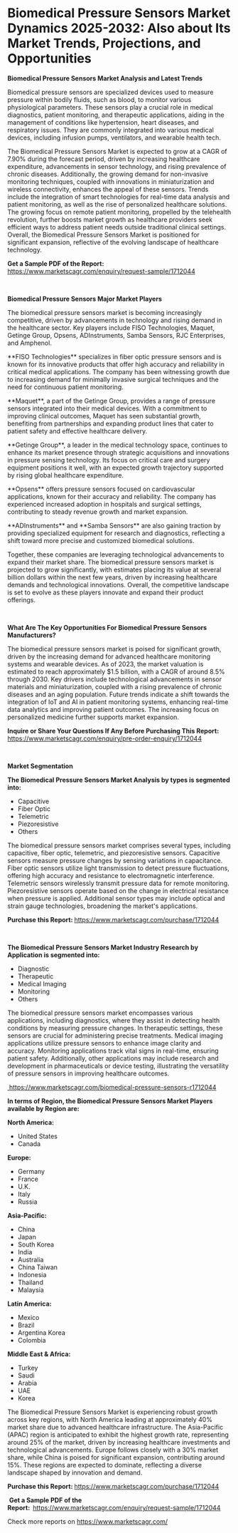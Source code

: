 <p><h1>Biomedical Pressure Sensors Market Dynamics 2025-2032: Also about Its Market Trends, Projections, and Opportunities</h1></p><p><strong>Biomedical Pressure Sensors Market Analysis and Latest Trends</strong></p>
<p><p>Biomedical pressure sensors are specialized devices used to measure pressure within bodily fluids, such as blood, to monitor various physiological parameters. These sensors play a crucial role in medical diagnostics, patient monitoring, and therapeutic applications, aiding in the management of conditions like hypertension, heart diseases, and respiratory issues. They are commonly integrated into various medical devices, including infusion pumps, ventilators, and wearable health tech.</p><p>The Biomedical Pressure Sensors Market is expected to grow at a CAGR of 7.90% during the forecast period, driven by increasing healthcare expenditure, advancements in sensor technology, and rising prevalence of chronic diseases. Additionally, the growing demand for non-invasive monitoring techniques, coupled with innovations in miniaturization and wireless connectivity, enhances the appeal of these sensors. Trends include the integration of smart technologies for real-time data analysis and patient monitoring, as well as the rise of personalized healthcare solutions. The growing focus on remote patient monitoring, propelled by the telehealth revolution, further boosts market growth as healthcare providers seek efficient ways to address patient needs outside traditional clinical settings. Overall, the Biomedical Pressure Sensors Market is positioned for significant expansion, reflective of the evolving landscape of healthcare technology.</p></p>
<p><strong>Get a Sample PDF of the Report:&nbsp;</strong> <a href="https://www.marketscagr.com/enquiry/request-sample/1712044?utm_campaign=1920&utm_medium=2&utm_source=Github&utm_content=ia&utm_term=10022025&utm_id=biomedical-pressure-sensors">https://www.marketscagr.com/enquiry/request-sample/1712044</a></p>
<p>&nbsp;</p>
<p><strong>Biomedical Pressure Sensors Major Market Players</strong></p>
<p><p>The biomedical pressure sensors market is becoming increasingly competitive, driven by advancements in technology and rising demand in the healthcare sector. Key players include FISO Technologies, Maquet, Getinge Group, Opsens, ADInstruments, Samba Sensors, RJC Enterprises, and Amphenol.</p><p>**FISO Technologies** specializes in fiber optic pressure sensors and is known for its innovative products that offer high accuracy and reliability in critical medical applications. The company has been witnessing growth due to increasing demand for minimally invasive surgical techniques and the need for continuous patient monitoring.</p><p>**Maquet**, a part of the Getinge Group, provides a range of pressure sensors integrated into their medical devices. With a commitment to improving clinical outcomes, Maquet has seen substantial growth, benefiting from partnerships and expanding product lines that cater to patient safety and effective healthcare delivery.</p><p>**Getinge Group**, a leader in the medical technology space, continues to enhance its market presence through strategic acquisitions and innovations in pressure sensing technology. Its focus on critical care and surgery equipment positions it well, with an expected growth trajectory supported by rising global healthcare expenditure.</p><p>**Opsens** offers pressure sensors focused on cardiovascular applications, known for their accuracy and reliability. The company has experienced increased adoption in hospitals and surgical settings, contributing to steady revenue growth and market expansion.</p><p>**ADInstruments** and **Samba Sensors** are also gaining traction by providing specialized equipment for research and diagnostics, reflecting a shift toward more precise and customized biomedical solutions.</p><p>Together, these companies are leveraging technological advancements to expand their market share. The biomedical pressure sensors market is projected to grow significantly, with estimates placing its value at several billion dollars within the next few years, driven by increasing healthcare demands and technological innovations. Overall, the competitive landscape is set to evolve as these players innovate and expand their product offerings.</p></p>
<p>&nbsp;</p>
<p><strong>What Are The Key Opportunities For Biomedical Pressure Sensors Manufacturers?</strong></p>
<p><p>The biomedical pressure sensors market is poised for significant growth, driven by the increasing demand for advanced healthcare monitoring systems and wearable devices. As of 2023, the market valuation is estimated to reach approximately $1.5 billion, with a CAGR of around 8.5% through 2030. Key drivers include technological advancements in sensor materials and miniaturization, coupled with a rising prevalence of chronic diseases and an aging population. Future trends indicate a shift towards the integration of IoT and AI in patient monitoring systems, enhancing real-time data analytics and improving patient outcomes. The increasing focus on personalized medicine further supports market expansion.</p></p>
<p><strong>Inquire or Share Your Questions If Any Before Purchasing This Report:</strong> <a href="https://www.marketscagr.com/enquiry/pre-order-enquiry/1712044?utm_campaign=1920&utm_medium=2&utm_source=Github&utm_content=ia&utm_term=10022025&utm_id=biomedical-pressure-sensors">https://www.marketscagr.com/enquiry/pre-order-enquiry/1712044</a></p>
<p>&nbsp;</p>
<p><strong>Market Segmentation</strong></p>
<p><strong>The Biomedical Pressure Sensors Market Analysis by types is segmented into:</strong></p>
<p><ul><li>Capacitive</li><li>Fiber Optic</li><li>Telemetric</li><li>Piezoresistive</li><li>Others</li></ul></p>
<p><p>The biomedical pressure sensors market comprises several types, including capacitive, fiber optic, telemetric, and piezoresistive sensors. Capacitive sensors measure pressure changes by sensing variations in capacitance. Fiber optic sensors utilize light transmission to detect pressure fluctuations, offering high accuracy and resistance to electromagnetic interference. Telemetric sensors wirelessly transmit pressure data for remote monitoring. Piezoresistive sensors operate based on the change in electrical resistance when pressure is applied. Additional sensor types may include optical and strain gauge technologies, broadening the market's applications.</p></p>
<p><strong>Purchase this Report:&nbsp;</strong><a href="https://www.marketscagr.com/purchase/1712044?utm_campaign=1920&utm_medium=2&utm_source=Github&utm_content=ia&utm_term=10022025&utm_id=biomedical-pressure-sensors">https://www.marketscagr.com/purchase/1712044</a></p>
<p>&nbsp;</p>
<p><strong>The Biomedical Pressure Sensors Market Industry Research by Application is segmented into:</strong></p>
<p><ul><li>Diagnostic</li><li>Therapeutic</li><li>Medical Imaging</li><li>Monitoring</li><li>Others</li></ul></p>
<p><p>The biomedical pressure sensors market encompasses various applications, including diagnostics, where they assist in detecting health conditions by measuring pressure changes. In therapeutic settings, these sensors are crucial for administering precise treatments. Medical imaging applications utilize pressure sensors to enhance image clarity and accuracy. Monitoring applications track vital signs in real-time, ensuring patient safety. Additionally, other applications may include research and development in pharmaceuticals or device testing, illustrating the versatility of pressure sensors in improving healthcare outcomes.</p></p>
<p><a href="https://www.marketscagr.com/biomedical-pressure-sensors-r1712044?utm_campaign=1920&utm_medium=2&utm_source=Github&utm_content=ia&utm_term=10022025&utm_id=biomedical-pressure-sensors">&nbsp;https://www.marketscagr.com/biomedical-pressure-sensors-r1712044</a></p>
<p><strong>In terms of Region, the Biomedical Pressure Sensors Market Players available by Region are:</strong></p>
<p>
    <p> <strong> North America: </strong>
        <ul>
            <li>United States</li>
            <li>Canada</li>
        </ul>
        </p> 
    <p> <strong> Europe: </strong>
        <ul>
            <li>Germany</li>
            <li>France</li>
            <li>U.K.</li>
            <li>Italy</li>
            <li>Russia</li>
        </ul>
        </p> 
    <p> <strong> Asia-Pacific: </strong>
        <ul>
            <li>China</li>
            <li>Japan</li>
            <li>South Korea</li>
            <li>India</li>
            <li>Australia</li>
            <li>China Taiwan</li>
            <li>Indonesia</li>
            <li>Thailand</li>
            <li>Malaysia</li>
        </ul>
        </p> 
    <p> <strong> Latin America: </strong>
        <ul>
            <li>Mexico</li>
            <li>Brazil</li>
            <li>Argentina Korea</li>
            <li>Colombia</li>
        </ul>
        </p> 
    <p> <strong> Middle East & Africa: </strong>
        <ul>
            <li>Turkey</li>
            <li>Saudi</li>
            <li>Arabia</li>
            <li>UAE</li>
            <li>Korea</li>
        </ul>
    </p>
    </p>
<p><p>The Biomedical Pressure Sensors Market is experiencing robust growth across key regions, with North America leading at approximately 40% market share due to advanced healthcare infrastructure. The Asia-Pacific (APAC) region is anticipated to exhibit the highest growth rate, representing around 25% of the market, driven by increasing healthcare investments and technological advancements. Europe follows closely with a 30% market share, while China is poised for significant expansion, contributing around 15%. These regions are expected to dominate, reflecting a diverse landscape shaped by innovation and demand.</p></p>
<p><strong>Purchase this Report: </strong><a href="https://www.marketscagr.com/purchase/1712044?utm_campaign=1920&utm_medium=2&utm_source=Github&utm_content=ia&utm_term=10022025&utm_id=biomedical-pressure-sensors">https://www.marketscagr.com/purchase/1712044</a></p>
<p>&nbsp;<strong>Get a Sample PDF of the Report:&nbsp;&nbsp;</strong><a href="https://www.marketscagr.com/enquiry/request-sample/1712044?utm_campaign=1920&utm_medium=2&utm_source=Github&utm_content=ia&utm_term=10022025&utm_id=biomedical-pressure-sensors">https://www.marketscagr.com/enquiry/request-sample/1712044</a></p>
<p><strong></strong></p>
<p>Check more reports on <a href="https://www.marketscagr.com/?utm_campaign=1920&utm_medium=2&utm_source=Github&utm_content=ia&utm_term=10022025&utm_id=biomedical-pressure-sensors">https://www.marketscagr.com/</a></p>